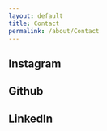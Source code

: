 ```yaml
---
layout: default
title: Contact
permalink: /about/Contact
---
```


## Instagram


## Github


## LinkedIn
